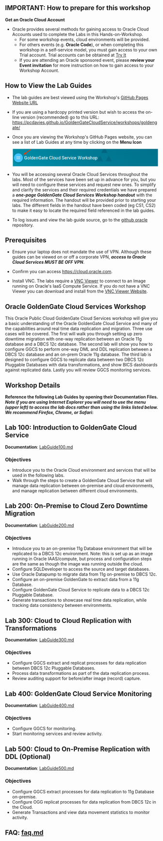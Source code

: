## IMPORTANT: How to prepare for this workshop

**Get an Oracle Cloud Account** 
- Oracle provides several methods for gaining access to Oracle Cloud Accounts used to complete the Labs in this Hands-on-Workshop. 
    - For some workshop events, cloud environments will be provided. 
    - For others events (e.g. **Oracle Code**), or when completing this workshop in a self-service model, you must gain access to your own Trial account. Trial accounts can be obtained at [Try It](http://cloud.oracle.com/tryit) 
    - If you are attending an Oracle sponsored event, please **review your Event invitation** for more instruction on how to gain access to your Workshop Account.
             
## How to View the Lab Guides

- The lab guides are best viewed using the Workshop's [GitHub Pages Website URL](https://pcdavies.github.io/GoldenGateCloudService/workshops/goldengate/) 

- If you are using a hardcopy printed version but wish to access the on-line version (recommended) go to this URL:  https://pcdavies.github.io/GoldenGateCloudService/workshops/goldengate/

- Once you are viewing the Workshop's GitHub Pages website, you can see a list of Lab Guides at any time by clicking on the **Menu Icon**

    ![](images/WorkshopMenu.png)  

- You will be accessing several Oracle Cloud Services throughout the labs.  Most of the services have been set up in advance for you, but you will need to configure these services and request new ones.  To simplify and clarify the services and their required credentials we have prepared a ***one-page GoldenGate Cloud Services Workshop handout*** with the required information.  The handout will be provided prior to starting your labs.  The different fields in the handout have been coded (eg CS1, CS2) to make it easy to locate the required field referenced in the lab guides.

- To log issues and view the lab guide source, go to the [github oracle](https://github.com/pcdavies/GoldenGateCloudService/tree/master/workshops/goldengate) repository.

## Prerequisites 

- Ensure your laptop does not mandate the use of VPN.  Although these guides can be viewed on or off a corporate VPN, ***access to Oracle Cloud Services MUST BE OFF VPN***.

- Confirm you can access https://cloud.oracle.com.

- Install VNC.  The labs require a [VNC Viewer](https://www.realvnc.com/download/viewer/) to connect to an Image running on Oracle's IaaS Compute Service.  If you do not have a VNC Viewer you can download and install from the [VNC Viewer Website](https://www.realvnc.com/download/viewer/).

## Oracle GoldenGate Cloud Services Workshop

This Oracle Public Cloud GoldenGate Cloud Services workshop will give you a basic understanding of the Oracle GoldenGate Cloud Service and many of the capabilities around real time data replication and migration.  Three use cases will be covered.  The first will walk you through setting up zero downtime migration with one-way replication between an Oracle 11g database and a DBCS 12c database.  The second lab will show you how to configure GGCS to perform one-way DML and DDL replication between a DBCS 12c database and an on-prem Oracle 11g database.  The third lab is designed to configure GGCS to replicate data between two DBCS 12c Pluggable Databases with data transformations, and show BICS dashboards against replicated data.  Lastly you will review GGCS monitoring services.


## Workshop Details

**Reference the following Lab Guides by opening their Documentation Files.  ***Note if you are using Internet Explorer you will need to use the menu (upper left) to access the lab docs rather than using the links listed below.  We recommend Firefox, Chrome, or Safari***:**

## Lab 100: Introduction to GoldenGate Cloud Service

**Documentation**: [LabGuide100.md](LabGuide100.md)

### Objectives

- Introduce you to the Oracle Cloud environment and services that will be used in the following labs.
- Walk through the steps to create a GoldenGate Cloud Service that will manage data replication between on-premise and cloud environments, and manage replication between different cloud environments.

## Lab 200: On-Premise to Cloud Zero Downtime Migration

**Documentation**: [LabGuide200.md](LabGuide200.md)

### Objectives

- Introduce you to an on-premise 11g Database environment that will be replicated to a DBCS 12c environment.  Note: this is set up as an image running in Oracle IAAS/compute, but process and configuration steps are the same as though the image was running outside the cloud.
- Configure SQLDeveloper to access the source and target databases.
- Use Oracle Datapump to migrate data from 11g on-premise to DBCS 12c.
- Configure an on-premise GoldenGate to extract data from a 11g Database.
- Configure GoldenGate Cloud Service to replicate data to a DBCS 12c Pluggable Database.
- Generate transactions to showcase real time data replication, while tracking data consistency between environments.

## Lab 300: Cloud to Cloud Replication with Transformations

**Documentation**: [LabGuide300.md](LabGuide300.md)

### Objectives

- Configure GGCS extract and replicat processes for data replication between DBCS 12c Pluggable Databases.
- Process data transformations as part of the data replication process.
- Review auditing support for before/after image (record) capture.

## Lab 400: GoldenGate Cloud Service Monitoring

**Documentation**: [LabGuide400.md](LabGuide400.md)

### Objectives

- Configure GGCS for monitoring.
- Start monitoring services and review activity.


## Lab 500: Cloud to On-Premise Replication with DDL (Optional)

**Documentation**: [LabGuide500.md](LabGuide500.md)

### Objectives

- Configure GGCS extract processes for data replication to 11g Database on-premise.
- Configure OGG replicat processes for data replication from DBCS 12c in the Cloud.
- Generate Transactions and view data movement statistics to monitor activity.

## FAQ:  [faq.md](faq.md)

